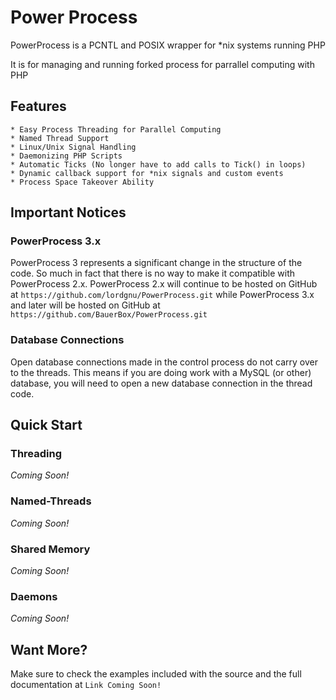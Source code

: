 # Power Process

PowerProcess is a PCNTL and POSIX wrapper for *nix systems running PHP
	
It is for managing and running forked process for parrallel computing with PHP

## Features
	* Easy Process Threading for Parallel Computing
	* Named Thread Support
	* Linux/Unix Signal Handling
	* Daemonizing PHP Scripts
	* Automatic Ticks (No longer have to add calls to Tick() in loops)
	* Dynamic callback support for *nix signals and custom events
	* Process Space Takeover Ability

## Important Notices

### PowerProcess 3.x

PowerProcess 3 represents a significant change in the structure of the code. So much in fact that there is no way to make it compatible with PowerProcess 2.x.  PowerProcess 2.x will continue to be hosted on GitHub at `https://github.com/lordgnu/PowerProcess.git` while PowerProcess 3.x and later will be hosted on GitHub at `https://github.com/BauerBox/PowerProcess.git`

### Database Connections

Open database connections made in the control process do not carry over to the threads.  This means if you are doing work with a MySQL (or other) database, you will need to open a new database connection in the thread code.

## Quick Start

### Threading

_Coming Soon!_

### Named-Threads

_Coming Soon!_

### Shared Memory

_Coming Soon!_

### Daemons

_Coming Soon!_	

## Want More?	

Make sure to check the examples included with the source and the full documentation at `Link Coming Soon!`
